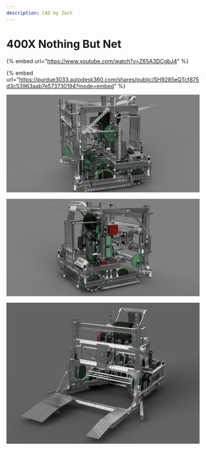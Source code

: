 ```yaml
---
description: CAD by Zach
---
```


# 400X Nothing But Net

{% embed url="https://www.youtube.com/watch?v=Z65A3DCgbJ4" %}

{% embed url="https://purdue3033.autodesk360.com/shares/public/SH9285eQTcf875d3c53963aab7e573730194?mode=embed" %}

![CAD by Zach(929u), Renders by Zach(929u)](../../.gitbook/assets/2.png)

![CAD by Zach(929u), Renders by Zach(929u)](<../../.gitbook/assets/4 (1).png>)

![CAD by Zach(929u), Renders by Zach(929u)](../../.gitbook/assets/8.png)
